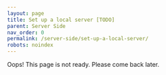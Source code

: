 ```yaml
---
layout: page
title: Set up a local server [TODO]
parent: Server Side
nav_order: 0
permalink: /server-side/set-up-a-local-server/
robots: noindex
---
```


Oops! This page is not ready. Please come back later.
